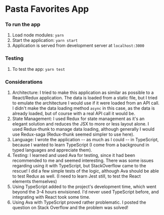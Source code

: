 # Pasta Favorites App

### To run the app

1. Load node modules: `yarn` 
2. Start the application: `yarn start`
3. Application is served from development server at `localhost:3000`


### Testing

1. To test the app: `yarn test`

### Considerations

1. Architecture: I tried to make this application as similar as possible to a React/Redux application.  The data is loaded from a static file, but I tried to emulate the architecture I would use if it were loaded from an API call.  I didn't make the data loading method `async` in this case, as the data is already loaded, but of course with a real API call it would be. 
2. State Management: I used Redux for state management as it's an elegant solution and reduces the JSX to more or less layout alone.  I used Redux-thunk to manage data loading, although generally I would use Redux-saga (Redux-thunk seemed simpler to use here).
3. Language: I wrote the application -- as much as I could -- in TypeScript, because I wanted to learn TypeScript (I come from a background in typed languages and appreciate them).  
4. Testing: I learned and used Ava for testing, since it had been recommended to me and seemed interesting.  There was some issues regarding using it with TypeScript, but StackOverflow came to the rescue!  I did a few simple tests of the logic, although Ava should be able to test Redux as well.  (I need to learn Jest still, to test the React elements themselves)
5. Using TypeScript added to the project's development time, which went beyond the 3-4 hours envisioned.  I'd never used TypeScript before, and integrating with React took some time.
6. Using Ava with TypeScript proved rather problematic.  I posted the question on Stack Overflow and the problem was solved!

